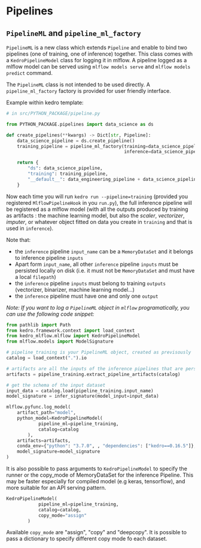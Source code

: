# Pipelines

## ``PipelineML`` and ``pipeline_ml_factory``

``PipelineML`` is a new class which extends ``Pipeline`` and enable to bind two pipelines (one of training, one of inference) together. This class comes with a ``KedroPipelineModel`` class for logging it in mlflow. A pipeline logged as a mlflow model can be served using ``mlflow models serve`` and ``mlflow models predict`` command.  

The ``PipelineML`` class is not intended to be used directly. A ``pipeline_ml_factory`` factory is provided for user friendly interface.

Example within kedro template:

```python
# in src/PYTHON_PACKAGE/pipeline.py

from PYTHON_PACKAGE.pipelines import data_science as ds

def create_pipelines(**kwargs) -> Dict[str, Pipeline]:
    data_science_pipeline = ds.create_pipeline()
    training_pipeline = pipeline_ml_factory(training=data_science_pipeline.only_nodes_with_tags("training"), # or whatever your logic is for filtering
                                            inference=data_science_pipeline.only_nodes_with_tags("inference"))

    return {
        "ds": data_science_pipeline,
        "training": training_pipeline,
        "__default__": data_engineering_pipeline + data_science_pipeline,
    }

```

Now each time you will run ``kedro run --pipeline=training`` (provided you registered ``MlflowPipelineHook`` in you ``run.py``), the full inference pipeline will be registered as a mlflow model (with all the outputs produced by training as artifacts : the machine learning model, but also the *scaler*, *vectorizer*, *imputer*, or whatever object fitted on data you create in ``training`` and that is used in ``inference``).

Note that:

- the `inference` pipeline `input_name` can be a `MemoryDataSet` and it belongs to inference pipeline `inputs`
- Apart form `input_name`, all other `inference` pipeline `inputs` must be persisted locally on disk (i.e. it must not be `MemoryDataSet` and must have a local `filepath`)
- the `inference` pipeline `inputs` must belong to training `outputs` (vectorizer, binarizer, machine learning model...)
- the `inference` pipeline must have one and only one `output`

*Note: If you want to log a ``PipelineML`` object in ``mlflow`` programatically, you can use the following code snippet:*

```python
from pathlib import Path
from kedro.framework.context import load_context
from kedro_mlflow.mlflow import KedroPipelineModel
from mlflow.models import ModelSignature

# pipeline_training is your PipelineML object, created as previsously
catalog = load_context(".").io

# artifacts are all the inputs of the inference pipelines that are persisted in the catalog
artifacts = pipeline_training.extract_pipeline_artifacts(catalog)

# get the schema of the input dataset
input_data = catalog.load(pipeline_training.input_name)
model_signature = infer_signature(model_input=input_data)

mlflow.pyfunc.log_model(
    artifact_path="model",
    python_model=KedroPipelineModel(
            pipeline_ml=pipeline_training,
            catalog=catalog
        ),
    artifacts=artifacts,
    conda_env={"python": "3.7.0", , "dependencies": ["kedro==0.16.5"]},
    model_signature=model_signature
)
```

It is also possible to pass arguments to `KedroPipelineModel` to specify the runner or the copy_mode of MemoryDataSet for the inference Pipeline. This may be faster especially for  compiled model (e.g keras, tensorflow), and more suitable for an API serving pattern.

```python
KedroPipelineModel(
            pipeline_ml=pipeline_training,
            catalog=catalog,
            copy_mode="assign"
        )
```

Available `copy_mode` are "assign", "copy" and "deepcopy". It is possible to pass a dictionary to specify different copy mode fo each dataset.
